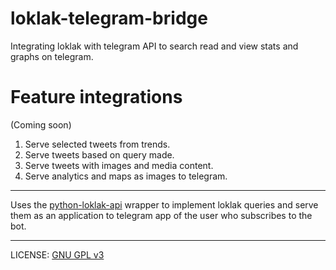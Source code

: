# loklak-telegram-bridge
Integrating loklak with telegram API to search read and view stats and graphs on telegram.

# Feature integrations
(Coming soon)

1. Serve selected tweets from trends.
2. Serve tweets based on query made.
3. Serve tweets with images and media content.
4. Serve analytics and maps as images to telegram.

-----

Uses the [python-loklak-api](https://github.com/sudheesh001/python-loklak-api) wrapper to implement loklak queries and serve them as an application to telegram app of the user who subscribes to the bot.

-----
LICENSE: [GNU GPL v3](https://github.com/sudheesh001/loklak-telegram-bridge/blob/master/LICENSE)
